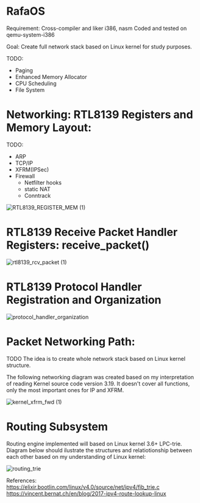 
# RafaOS

Requirement: Cross-compiler and liker i386, nasm 
Coded and tested on qemu-system-i386

Goal: Create full network stack based on Linux kernel for study purposes.


TODO:
- Paging
- Enhanced Memory Allocator
- CPU Scheduling
- File System
# Networking: RTL8139 Registers and Memory Layout:

TODO:
- ARP 
- TCP/IP
- XFRM(IPSec)
- Firewall
  - Netfilter hooks
  - static NAT
  - Conntrack

![RTL8139_REGISTER_MEM (1)](https://user-images.githubusercontent.com/24198081/117540149-9ff6aa80-b005-11eb-9ba1-32a46ea31ab5.png)

# RTL8139 Receive Packet Handler Registers: receive_packet()

![rtl8139_rcv_packet (1)](https://user-images.githubusercontent.com/24198081/117544822-0df99c80-b01b-11eb-9c7b-559763840a96.png)

# RTL8139 Protocol Handler Registration and Organization

![protocol_handler_organization](https://user-images.githubusercontent.com/24198081/118883512-39b73500-b8ed-11eb-8366-3c41f9b1ff56.png)


# Packet Networking Path:
TODO
The idea is to create whole network stack based on Linux kernel structure.

The following networking diagram was created based on my interpretation of reading Kernel source code version 3.19. It doesn't cover all functions, only the most important ones for IP and XFRM.

![kernel_xfrm_fwd (1)](https://user-images.githubusercontent.com/24198081/118876712-797a1e80-b8e5-11eb-8bda-85937a8be9f8.png)

# Routing Subsystem

Routing engine implemented will based on Linux kernel 3.6+ LPC-trie. Diagram below should ilustrate the structures and relatiotionship between each other based on my understanding of Linux kernel:

![routing_trie](https://user-images.githubusercontent.com/24198081/119225986-def52780-bafe-11eb-9666-70b070d8ad66.png)


References:  
https://elixir.bootlin.com/linux/v4.0/source/net/ipv4/fib_trie.c  
https://vincent.bernat.ch/en/blog/2017-ipv4-route-lookup-linux  


